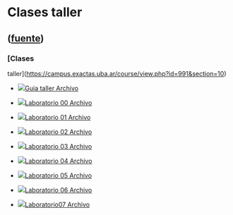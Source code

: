 # Clases taller
([fuente](https://campus.exactas.uba.ar/course/view.php?id=991&section=10))
---
### [Clases
taller](https://campus.exactas.uba.ar/course/view.php?id=991&section=10)

  - [![ ](https://campus.exactas.uba.ar/theme/image.php/aardvark/core/1524752928/f/pdf-24)Guia taller Archivo](https://campus.exactas.uba.ar/mod/resource/view.php?id=59691)

  - [![ ](https://campus.exactas.uba.ar/theme/image.php/aardvark/core/1524752928/f/pdf-24)Laboratorio 00 Archivo](https://campus.exactas.uba.ar/mod/resource/view.php?id=59692)

  - [![ ](https://campus.exactas.uba.ar/theme/image.php/aardvark/core/1524752928/f/archive-24)Laboratorio 01 Archivo](https://campus.exactas.uba.ar/mod/resource/view.php?id=60166)

  - [![ ](https://campus.exactas.uba.ar/theme/image.php/aardvark/core/1524752928/f/archive-24)Laboratorio 02 Archivo](https://campus.exactas.uba.ar/mod/resource/view.php?id=60593)

  - [![ ](https://campus.exactas.uba.ar/theme/image.php/aardvark/core/1524752928/f/archive-24)Laboratorio 03 Archivo](https://campus.exactas.uba.ar/mod/resource/view.php?id=60936)

  - [![ ](https://campus.exactas.uba.ar/theme/image.php/aardvark/core/1524752928/f/archive-24)Laboratorio 04 Archivo](https://campus.exactas.uba.ar/mod/resource/view.php?id=61269)

  - [![ ](https://campus.exactas.uba.ar/theme/image.php/aardvark/core/1524752928/f/archive-24)Laboratorio 05 Archivo](https://campus.exactas.uba.ar/mod/resource/view.php?id=62131)

  - [![ ](https://campus.exactas.uba.ar/theme/image.php/aardvark/core/1524752928/f/archive-24)Laboratorio 06 Archivo](https://campus.exactas.uba.ar/mod/resource/view.php?id=62408)

  - [![ ](https://campus.exactas.uba.ar/theme/image.php/aardvark/core/1524752928/f/archive-24)Laboratorio07 Archivo](https://campus.exactas.uba.ar/mod/resource/view.php?id=62862)

